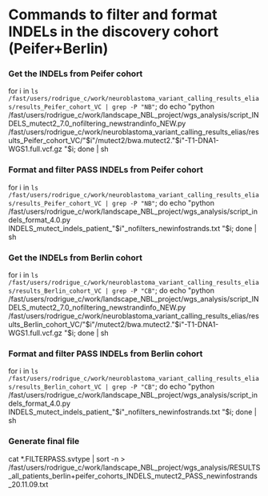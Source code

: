 # Commands to filter and format INDELs in the discovery cohort (Peifer+Berlin)

### Get the INDELs from Peifer cohort
for i in `ls /fast/users/rodrigue_c/work/neuroblastoma_variant_calling_results_elias/results_Peifer_cohort_VC | grep -P "NB"`; do echo "python /fast/users/rodrigue_c/work/landscape_NBL_project/wgs_analysis/script_INDELS_mutect2_7.0_nofiltering_newstrandinfo_NEW.py /fast/users/rodrigue_c/work/neuroblastoma_variant_calling_results_elias/results_Peifer_cohort_VC/"$i"/mutect2/bwa.mutect2."$i"-T1-DNA1-WGS1.full.vcf.gz "$i; done | sh

### Format and filter PASS INDELs from Peifer cohort 
for i in `ls /fast/users/rodrigue_c/work/neuroblastoma_variant_calling_results_elias/results_Peifer_cohort_VC | grep -P "NB"`; do echo "python /fast/users/rodrigue_c/work/landscape_NBL_project/wgs_analysis/script_indels_format_4.0.py INDELS_mutect_indels_patient_"$i"_nofilters_newinfostrands.txt "$i; done | sh

### Get the INDELs from Berlin cohort
for i in `ls /fast/users/rodrigue_c/work/neuroblastoma_variant_calling_results_elias/results_Berlin_cohort_VC | grep -P "CB"`; do echo "python /fast/users/rodrigue_c/work/landscape_NBL_project/wgs_analysis/script_INDELS_mutect2_7.0_nofiltering_newstrandinfo_NEW.py /fast/users/rodrigue_c/work/neuroblastoma_variant_calling_results_elias/results_Berlin_cohort_VC/"$i"/mutect2/bwa.mutect2."$i"-T1-DNA1-WGS1.full.vcf.gz "$i; done | sh

### Format and filter PASS INDELs from Berlin cohort 
for i in `ls /fast/users/rodrigue_c/work/neuroblastoma_variant_calling_results_elias/results_Berlin_cohort_VC | grep -P "CB"`; do echo "python /fast/users/rodrigue_c/work/landscape_NBL_project/wgs_analysis/script_indels_format_4.0.py INDELS_mutect_indels_patient_"$i"_nofilters_newinfostrands.txt "$i; done | sh

### Generate final file
cat *.FILTERPASS.svtype | sort -n > /fast/users/rodrigue_c/work/landscape_NBL_project/wgs_analysis/RESULTS_all_patients_berlin+peifer_cohorts_INDELS_mutect2_PASS_newinfostrands_20.11.09.txt
